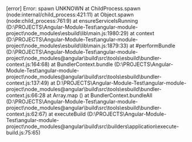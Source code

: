[error] Error: spawn UNKNOWN
    at ChildProcess.spawn (node:internal/child_process:421:11)
    at Object.spawn (node:child_process:761:9)
    at ensureServiceIsRunning (D:\PROJECTS\Angular-Module-Test\angular-module-project\node_modules\esbuild\lib\main.js:1980:29)
    at context (D:\PROJECTS\Angular-Module-Test\angular-module-project\node_modules\esbuild\lib\main.js:1879:33)
    at #performBundle (D:\PROJECTS\Angular-Module-Test\angular-module-project\node_modules\@angular\build\src\tools\esbuild\bundler-context.js:164:68)
    at BundlerContext.bundle (D:\PROJECTS\Angular-Module-Test\angular-module-project\node_modules\@angular\build\src\tools\esbuild\bundler-context.js:137:49)
    at D:\PROJECTS\Angular-Module-Test\angular-module-project\node_modules\@angular\build\src\tools\esbuild\bundler-context.js:66:28
    at Array.map (<anonymous>)
    at BundlerContext.bundleAll (D:\PROJECTS\Angular-Module-Test\angular-module-project\node_modules\@angular\build\src\tools\esbuild\bundler-context.js:62:67)
    at executeBuild (D:\PROJECTS\Angular-Module-Test\angular-module-project\node_modules\@angular\build\src\builders\application\execute-build.js:75:65)


